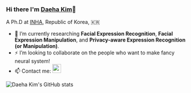 ### Hi there I'm [Daeha Kim](https://kdhht2334.github.io)👋

A Ph.D at [INHA](https://www.inha.ac.kr/sites/kr/index.do), Republic of Korea, 🇰🇷


- 🌱 I’m currently researching __Facial Expression Recognition__, __Facial Expression Manipulation__, and __Privacy-aware Expression Recognition (or Manipulation)__.
- ⚡ I’m looking to collaborate on the people who want to make fancy neural system!
- 📫 Contact me: <a href="mailto:kdhht5022@gmail.com"><code><img src="https://upload.wikimedia.org/wikipedia/commons/4/4e/Mail_%28iOS%29.svg" width="24"/></code></a>

<!--
**kdhht2334/kdhht2334** is a ✨ _special_ ✨ repository because its `README.md` (this file) appears on your GitHub profile.

Here are some ideas to get you started:

- 🤔 I’m looking for help with ...
- 💬 Ask me about ...
- 📫 How to reach me: ...
- 😄 Pronouns: ...
- 👯 Fun fact: ...
-->

![Daeha Kim's GitHub stats](https://github-readme-stats.vercel.app/api?username=kdhht2334&show_icons=true&theme=tokyonight)
